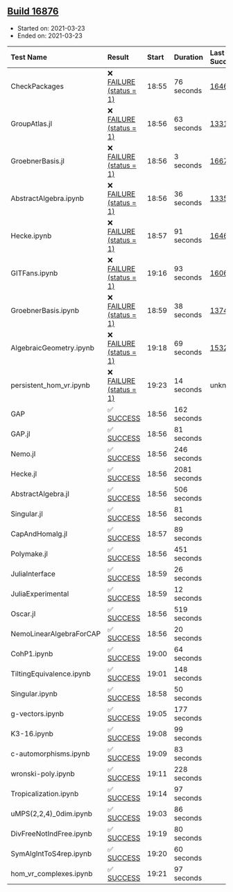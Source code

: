 ## [Build 16876](https://oscarci.mathematik.uni-kl.de/job/oscar/16876/)

* Started on: 2021-03-23
* Ended on: 2021-03-23

| Test Name    | Result | Start | Duration | Last Success | First Failure |
|:-------------|:-------|:------|:---------|:-------------|:--------------|
| CheckPackages | ❌ [FAILURE (status = 1)](https://oscarci.mathematik.uni-kl.de/job/oscar/16876/artifact/logs/build-16876/CheckPackages.log) | 18:55 | 76 seconds | [16463](https://oscarci.mathematik.uni-kl.de/job/oscar/16463/) | [16464](https://oscarci.mathematik.uni-kl.de/job/oscar/16464/) |
| GroupAtlas.jl | ❌ [FAILURE (status = 1)](https://oscarci.mathematik.uni-kl.de/job/oscar/16876/artifact/logs/build-16876/GroupAtlas.jl.log) | 18:56 | 63 seconds | [13311](https://oscarci.mathematik.uni-kl.de/job/oscar/13311/) | [13312](https://oscarci.mathematik.uni-kl.de/job/oscar/13312/) |
| GroebnerBasis.jl | ❌ [FAILURE (status = 1)](https://oscarci.mathematik.uni-kl.de/job/oscar/16876/artifact/logs/build-16876/GroebnerBasis.jl.log) | 18:56 | 3 seconds | [16676](https://oscarci.mathematik.uni-kl.de/job/oscar/16676/) | [16677](https://oscarci.mathematik.uni-kl.de/job/oscar/16677/) |
| AbstractAlgebra.ipynb | ❌ [FAILURE (status = 1)](https://oscarci.mathematik.uni-kl.de/job/oscar/16876/artifact/logs/build-16876/AbstractAlgebra.ipynb.log) | 18:56 | 36 seconds | [13355](https://oscarci.mathematik.uni-kl.de/job/oscar/13355/) | [13356](https://oscarci.mathematik.uni-kl.de/job/oscar/13356/) |
| Hecke.ipynb | ❌ [FAILURE (status = 1)](https://oscarci.mathematik.uni-kl.de/job/oscar/16876/artifact/logs/build-16876/Hecke.ipynb.log) | 18:57 | 91 seconds | [16463](https://oscarci.mathematik.uni-kl.de/job/oscar/16463/) | [16464](https://oscarci.mathematik.uni-kl.de/job/oscar/16464/) |
| GITFans.ipynb | ❌ [FAILURE (status = 1)](https://oscarci.mathematik.uni-kl.de/job/oscar/16876/artifact/logs/build-16876/GITFans.ipynb.log) | 19:16 | 93 seconds | [16068](https://oscarci.mathematik.uni-kl.de/job/oscar/16068/) | [16069](https://oscarci.mathematik.uni-kl.de/job/oscar/16069/) |
| GroebnerBasis.ipynb | ❌ [FAILURE (status = 1)](https://oscarci.mathematik.uni-kl.de/job/oscar/16876/artifact/logs/build-16876/GroebnerBasis.ipynb.log) | 18:59 | 38 seconds | [13748](https://oscarci.mathematik.uni-kl.de/job/oscar/13748/) | [13749](https://oscarci.mathematik.uni-kl.de/job/oscar/13749/) |
| AlgebraicGeometry.ipynb | ❌ [FAILURE (status = 1)](https://oscarci.mathematik.uni-kl.de/job/oscar/16876/artifact/logs/build-16876/AlgebraicGeometry.ipynb.log) | 19:18 | 69 seconds | [15322](https://oscarci.mathematik.uni-kl.de/job/oscar/15322/) | [15323](https://oscarci.mathematik.uni-kl.de/job/oscar/15323/) |
| persistent_hom_vr.ipynb | ❌ [FAILURE (status = 1)](https://oscarci.mathematik.uni-kl.de/job/oscar/16876/artifact/logs/build-16876/persistent_hom_vr.ipynb.log) | 19:23 | 14 seconds | unknown | unknown |
| GAP | ✅ [SUCCESS](https://oscarci.mathematik.uni-kl.de/job/oscar/16876/artifact/logs/build-16876/GAP.log) | 18:56 | 162 seconds |  |  |
| GAP.jl | ✅ [SUCCESS](https://oscarci.mathematik.uni-kl.de/job/oscar/16876/artifact/logs/build-16876/GAP.jl.log) | 18:56 | 81 seconds |  |  |
| Nemo.jl | ✅ [SUCCESS](https://oscarci.mathematik.uni-kl.de/job/oscar/16876/artifact/logs/build-16876/Nemo.jl.log) | 18:56 | 246 seconds |  |  |
| Hecke.jl | ✅ [SUCCESS](https://oscarci.mathematik.uni-kl.de/job/oscar/16876/artifact/logs/build-16876/Hecke.jl.log) | 18:56 | 2081 seconds |  |  |
| AbstractAlgebra.jl | ✅ [SUCCESS](https://oscarci.mathematik.uni-kl.de/job/oscar/16876/artifact/logs/build-16876/AbstractAlgebra.jl.log) | 18:56 | 506 seconds |  |  |
| Singular.jl | ✅ [SUCCESS](https://oscarci.mathematik.uni-kl.de/job/oscar/16876/artifact/logs/build-16876/Singular.jl.log) | 18:56 | 81 seconds |  |  |
| CapAndHomalg.jl | ✅ [SUCCESS](https://oscarci.mathematik.uni-kl.de/job/oscar/16876/artifact/logs/build-16876/CapAndHomalg.jl.log) | 18:57 | 89 seconds |  |  |
| Polymake.jl | ✅ [SUCCESS](https://oscarci.mathematik.uni-kl.de/job/oscar/16876/artifact/logs/build-16876/Polymake.jl.log) | 18:56 | 451 seconds |  |  |
| JuliaInterface | ✅ [SUCCESS](https://oscarci.mathematik.uni-kl.de/job/oscar/16876/artifact/logs/build-16876/JuliaInterface.log) | 18:59 | 26 seconds |  |  |
| JuliaExperimental | ✅ [SUCCESS](https://oscarci.mathematik.uni-kl.de/job/oscar/16876/artifact/logs/build-16876/JuliaExperimental.log) | 18:59 | 12 seconds |  |  |
| Oscar.jl | ✅ [SUCCESS](https://oscarci.mathematik.uni-kl.de/job/oscar/16876/artifact/logs/build-16876/Oscar.jl.log) | 18:56 | 519 seconds |  |  |
| NemoLinearAlgebraForCAP | ✅ [SUCCESS](https://oscarci.mathematik.uni-kl.de/job/oscar/16876/artifact/logs/build-16876/NemoLinearAlgebraForCAP.log) | 18:56 | 20 seconds |  |  |
| CohP1.ipynb | ✅ [SUCCESS](https://oscarci.mathematik.uni-kl.de/job/oscar/16876/artifact/logs/build-16876/CohP1.ipynb.log) | 19:00 | 64 seconds |  |  |
| TiltingEquivalence.ipynb | ✅ [SUCCESS](https://oscarci.mathematik.uni-kl.de/job/oscar/16876/artifact/logs/build-16876/TiltingEquivalence.ipynb.log) | 19:01 | 148 seconds |  |  |
| Singular.ipynb | ✅ [SUCCESS](https://oscarci.mathematik.uni-kl.de/job/oscar/16876/artifact/logs/build-16876/Singular.ipynb.log) | 18:58 | 50 seconds |  |  |
| g-vectors.ipynb | ✅ [SUCCESS](https://oscarci.mathematik.uni-kl.de/job/oscar/16876/artifact/logs/build-16876/g-vectors.ipynb.log) | 19:05 | 177 seconds |  |  |
| K3-16.ipynb | ✅ [SUCCESS](https://oscarci.mathematik.uni-kl.de/job/oscar/16876/artifact/logs/build-16876/K3-16.ipynb.log) | 19:08 | 99 seconds |  |  |
| c-automorphisms.ipynb | ✅ [SUCCESS](https://oscarci.mathematik.uni-kl.de/job/oscar/16876/artifact/logs/build-16876/c-automorphisms.ipynb.log) | 19:09 | 83 seconds |  |  |
| wronski-poly.ipynb | ✅ [SUCCESS](https://oscarci.mathematik.uni-kl.de/job/oscar/16876/artifact/logs/build-16876/wronski-poly.ipynb.log) | 19:11 | 228 seconds |  |  |
| Tropicalization.ipynb | ✅ [SUCCESS](https://oscarci.mathematik.uni-kl.de/job/oscar/16876/artifact/logs/build-16876/Tropicalization.ipynb.log) | 19:14 | 97 seconds |  |  |
| uMPS(2,2,4)_0dim.ipynb | ✅ [SUCCESS](https://oscarci.mathematik.uni-kl.de/job/oscar/16876/artifact/logs/build-16876/uMPS-2-2-4-_0dim.ipynb.log) | 19:03 | 86 seconds |  |  |
| DivFreeNotIndFree.ipynb | ✅ [SUCCESS](https://oscarci.mathematik.uni-kl.de/job/oscar/16876/artifact/logs/build-16876/DivFreeNotIndFree.ipynb.log) | 19:19 | 80 seconds |  |  |
| SymAlgIntToS4rep.ipynb | ✅ [SUCCESS](https://oscarci.mathematik.uni-kl.de/job/oscar/16876/artifact/logs/build-16876/SymAlgIntToS4rep.ipynb.log) | 19:20 | 60 seconds |  |  |
| hom_vr_complexes.ipynb | ✅ [SUCCESS](https://oscarci.mathematik.uni-kl.de/job/oscar/16876/artifact/logs/build-16876/hom_vr_complexes.ipynb.log) | 19:21 | 97 seconds |  |  |
